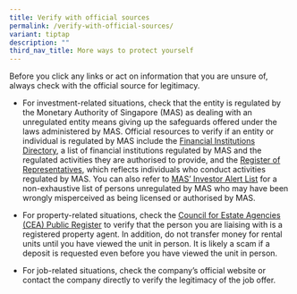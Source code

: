 ```yaml
---
title: Verify with official sources
permalink: /verify-with-official-sources/
variant: tiptap
description: ""
third_nav_title: More ways to protect yourself
---
```

<p>Before you click any links or act on information that you are unsure of,
always check with the official source for legitimacy.</p>
<ul data-tight="true" class="tight">
<li>
<p>For investment-related situations, check that the entity is regulated
by the Monetary Authority of Singapore (MAS) as dealing with an unregulated
entity means giving up the safeguards offered under the laws administered
by MAS. Official resources to verify if an entity or individual is regulated
by MAS include the <a href="https://eservices.mas.gov.sg/fid" rel="noopener noreferrer nofollow" target="_blank">Financial Institutions Directory</a>,
a list of financial institutions regulated by MAS and the regulated activities
they are authorised to provide, and the <a href="https://eservices.mas.gov.sg/rr" rel="noopener noreferrer nofollow" target="_blank">Register of Representatives</a>,
which reflects individuals who conduct activities regulated by MAS. You
can also refer to <a href="https://www.mas.gov.sg/investor-alert-list" rel="noopener noreferrer nofollow" target="_blank">MAS’ Investor Alert List</a> for
a non-exhaustive list of persons unregulated by MAS who may have been wrongly
misperceived as being licensed or authorised by MAS.</p>
</li>
<li>
<p>For property-related situations, check the <a href="https://www.cea.gov.sg/aceas/public-register/ea/1" rel="noopener noreferrer nofollow" target="_blank">Council for Estate Agencies (CEA) Public Register</a> to
verify that the person you are liaising with is a registered property agent.
In addition, do not transfer money for rental units until you have viewed
the unit in person. It is likely a scam if a deposit is requested even
before you have viewed the unit in person.</p>
</li>
<li>
<p>For job-related situations, check the company’s official website or contact
the company directly to verify the legitimacy of the job offer.</p>
</li>
</ul>
<p></p>